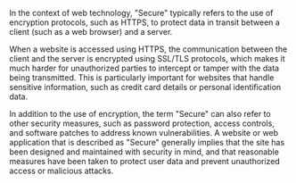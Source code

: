 In the context of web technology, "Secure" typically refers to the use of encryption protocols, such as HTTPS, to protect data in transit between a client (such as a web browser) and a server.

When a website is accessed using HTTPS, the communication between the client and the server is encrypted using SSL/TLS protocols, which makes it much harder for unauthorized parties to intercept or tamper with the data being transmitted. This is particularly important for websites that handle sensitive information, such as credit card details or personal identification data.

In addition to the use of encryption, the term "Secure" can also refer to other security measures, such as password protection, access controls, and software patches to address known vulnerabilities. A website or web application that is described as "Secure" generally implies that the site has been designed and maintained with security in mind, and that reasonable measures have been taken to protect user data and prevent unauthorized access or malicious attacks.